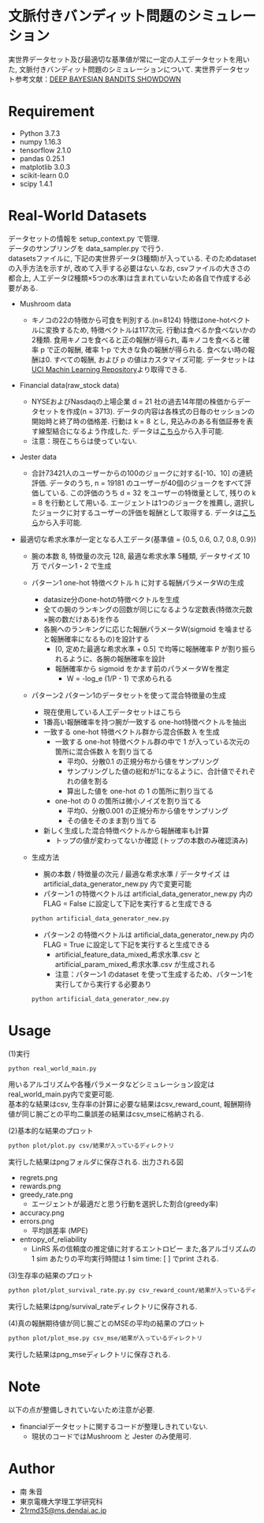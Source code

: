 # 文脈付きバンディット問題のシミュレーション
実世界データセット及び最適切な基準値が常に一定の人工データセットを用いた, 文脈付きバンディット問題のシミュレーションについて.
実世界データセット参考文献：[DEEP BAYESIAN BANDITS SHOWDOWN](https://arxiv.org/pdf/1802.09127.pdf)
 
# Requirement
* Python 3.7.3
* numpy 1.16.3
* tensorflow 2.1.0
* pandas 0.25.1
* matplotlib 3.0.3
* scikit-learn 0.0
* scipy 1.4.1

# Real-World Datasets
データセットの情報を setup_context.py で管理.  
データのサンプリングを data_sampler.py で行う.  
datasetsファイルに, 下記の実世界データ(3種類)が入っている. そのためdatasetの入手方法を示すが, 改めて入手する必要はない.なお, csvファイルの大きさの都合上, 人工データ(2種類×5つの水準)は含まれていないため各自で作成する必要がある.

* Mushroom data
    * キノコの22の特徴から可食を判別する.(n=8124) 特徴はone-hotベクトルに変換するため, 特徴ベクトルは117次元. 行動は食べるか食べないかの2種類. 食用キノコを食べると正の報酬が得られ, 毒キノコを食べると確率 p で正の報酬, 確率 1-p で大きな負の報酬が得られる. 食べない時の報酬は0. すべての報酬, および p の値はカスタマイズ可能. データセットは[UCI Machin Learning Repository](https://archive.ics.uci.edu/ml/datasets/mushroom)より取得できる.
* Financial data(raw_stock data)
    * NYSEおよびNasdaqの上場企業 d = 21 社の過去14年間の株価からデータセットを作成(n = 3713). データの内容は各株式の日毎のセッションの開始時と終了時の価格差. 行動は k = 8 とし, 見込みのある有価証券を表す線型結合になるよう作成した. データは[こちら](https://storage.googleapis.com/bandits_datasets/raw_stock_contexts)から入手可能.
    * 注意：現在こちらは使っていない.
* Jester data
    * 合計73421人のユーザーからの100のジョークに対する[-10、10] の連続評価. データのうち, n = 19181 のユーザーが40個のジョークをすべて評価している. この評価のうち d = 32 をユーザーの特徴量として, 残りの k = 8 を行動として用いる. エージェントは1つのジョークを推薦し, 選択したジョークに対するユーザーの評価を報酬として取得する. データは[こちら](https://storage.googleapis.com/bandits_datasets/jester_data_40jokes_19181users.npy)から入手可能.

* 最適切な希求水準が一定となる人工データ(基準値 = {0.5, 0.6, 0.7, 0.8, 0.9})
    * 腕の本数 8, 特徴量の次元 128, 最適な希求水準 5種類, データサイズ 10万 でパターン1・2 で生成
    * パターン1 one-hot 特徴ベクトル h に対する報酬パラメータWの生成
        * datasize分のone-hotの特徴ベクトルを生成
        * 全ての腕のランキングの回数が同じになるような定数表(特徴次元数×腕の数だけある)を作る
        * 各腕へのランキングに応じた報酬パラメータW(sigmoid を噛ませると報酬確率になるもの)を設計する
            * [0, 定めた最適な希求水準 + 0.5] で均等に報酬確率 P が割り振られるように、各腕の報酬確率を設計
            * 報酬確率から sigmoid をかます前のパラメータWを推定
                * W = -log_e (1/P - 1) で求められる
    * パターン2 パターン1のデータセットを使って混合特徴量の生成
        * 現在使用している人工データセットはこちら
        * 1番高い報酬確率を持つ腕が一致する one-hot特徴ベクトルを抽出
        * 一致する one-hot 特徴ベクトル群から混合係数 λ を生成
            * 一致する one-hot 特徴ベクトル群の中で 1 が入っている次元の箇所に混合係数 λ を割り当てる
                * 平均0、分散0.1 の正規分布から値をサンプリング
                * サンプリングした値の総和が1になるように、合計値でそれぞれの値を割る
                * 算出した値を one-hot の 1 の箇所に割り当てる
            * one-hot の 0 の箇所は微小ノイズを割り当てる
                * 平均0、分散0.001 の正規分布から値をサンプリング
                * その値をそのまま割り当てる
        * 新しく生成した混合特徴ベクトルから報酬確率も計算
            * トップの値が変わってないか確認 (トップの本数のみ確認済み)
    
    * 生成方法
        * 腕の本数 / 特徴量の次元 / 最適な希求水準 / データサイズ は artificial_data_generator_new.py 内で変更可能
        * パターン1 の特徴ベクトルは artificial_data_generator_new.py 内の FLAG = False に設定して下記を実行すると生成できる
        ```bash
        python artificial_data_generator_new.py
        ```
        * パターン2 の特徴ベクトルは artificial_data_generator_new.py 内の FLAG = True に設定して下記を実行すると生成できる
            * artificial_feature_data_mixed_希求水準.csv と artificial_param_mixed_希求水準.csv が生成される
            * 注意：パターン1 のdataset を使って生成するため、パターン1を実行してから実行する必要あり
        ```bash
        python artificial_data_generator_new.py
        ```
        
        
# Usage
(1)実行
```bash
python real_world_main.py
```
用いるアルゴリズムや各種パラメータなどシミュレーション設定はreal_world_main.py内で変更可能.  
基本的な結果はcsv, 生存率の計算に必要な結果はcsv_reward_count, 報酬期待値が同じ腕ごとの平均二乗誤差の結果はcsv_mseに格納される.

(2)基本的な結果のプロット
```bash
python plot/plot.py csv/結果が入っているディレクトリ
```
実行した結果はpngフォルダに保存される. 
出力される図

* regrets.png
* rewards.png
* greedy_rate.png
    * エージェントが最適だと思う行動を選択した割合(greedy率)
* accuracy.png
* errors.png
    * 平均誤差率 (MPE)
* entropy_of_reliability
    * LinRS 系の信頼度の推定値に対するエントロピー
    また,各アルゴリズムの 1 sim あたりの平均実行時間は 1 sim time: [ ] でprint される.

(3)生存率の結果のプロット
```bash
python plot/plot_survival_rate.py.py csv_reward_count/結果が入っているディレクトリ 生存ライン 1日のstep数
```
実行した結果はpng/survival_rateディレクトリに保存される. 

(4)真の報酬期待値が同じ腕ごとのMSEの平均の結果のプロット
```bash
python plot/plot_mse.py csv_mse/結果が入っているディレクトリ
```
実行した結果はpng_mseディレクトリに保存される. 
# Note
以下の点が整備しきれていないため注意が必要.

* financialデータセットに関するコードが整理しきれていない. 
    * 現状のコードではMushroom と Jester のみ使用可.

 
# Author
* 南 朱音
* 東京電機大学理工学研究科
* 21rmd35@ms.dendai.ac.jp

